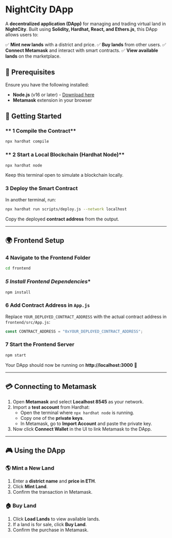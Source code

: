# NightCity DApp

A **decentralized application (DApp)** for managing and trading virtual land in **NightCity**. Built using **Solidity, Hardhat, React, and Ethers.js**, this DApp allows users to:

✅ **Mint new lands** with a district and price.
✅ **Buy lands** from other users.
✅ **Connect Metamask** and interact with smart contracts.
✅ **View available lands** on the marketplace.

## 📌 Prerequisites

Ensure you have the following installed:
- **Node.js** (v16 or later) - [Download here](https://nodejs.org/)
- **Metamask** extension in your browser

## 🚀 Getting Started

### ** 1 Compile the Contract**
```sh
npx hardhat compile
```

### ** 2 Start a Local Blockchain (Hardhat Node)**
```sh
npx hardhat node
```
Keep this terminal open to simulate a blockchain locally.

### **3 Deploy the Smart Contract**
In another terminal, run:
```sh
npx hardhat run scripts/deploy.js --network localhost
```
Copy the deployed **contract address** from the output.

---
## **🌍 Frontend Setup**

### **4 Navigate to the Frontend Folder**
```sh
cd frontend
```

### *5 Install Frontend Dependencies**
```sh
npm install
```

### **6 Add Contract Address in `App.js`**
Replace `YOUR_DEPLOYED_CONTRACT_ADDRESS` with the actual contract address in `frontend/src/App.js`:
```javascript
const CONTRACT_ADDRESS = "0xYOUR_DEPLOYED_CONTRACT_ADDRESS";
```

### **7 Start the Frontend Server**
```sh
npm start
```
Your DApp should now be running on **http://localhost:3000** 🚀

---
## **💳 Connecting to Metamask**

1. Open **Metamask** and select **Localhost 8545** as your network.
2. Import a **test account** from Hardhat:
   - Open the terminal where `npx hardhat node` is running.
   - Copy one of the **private keys**.
   - In Metamask, go to **Import Account** and paste the private key.
3. Now click **Connect Wallet** in the UI to link Metamask to the DApp.

---
## **🎮 Using the DApp**

### **🌎 Mint a New Land**
1. Enter a **district name** and **price in ETH**.
2. Click **Mint Land**.
3. Confirm the transaction in Metamask.

### **🏠 Buy Land**
1. Click **Load Lands** to view available lands.
2. If a land is for sale, click **Buy Land**.
3. Confirm the purchase in Metamask.


